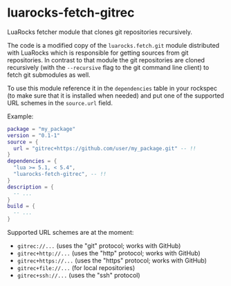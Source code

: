 # luarocks-fetch-gitrec
LuaRocks fetcher module that clones git repositories recursively.

The code is a modified copy of the `luarocks.fetch.git` module
distributed with LuaRocks which is responsible for getting sources
from git repositories. In contrast to that module the git repositories
are cloned recursively (with the `--recursive` flag to the git command
line client) to fetch git submodules as well.

To use this module reference it in the `dependencies` table in your
rockspec (to make sure that it is installed when needed) and put one
of the supported URL schemes in the `source.url` field.

Example:

```lua
package = "my_package"
version = "0.1-1"
source = {
  url = "gitrec+https://github.com/user/my_package.git" -- !!
}
dependencies = {
  "lua >= 5.1, < 5.4",
  "luarocks-fetch-gitrec", -- !!
}
description = {
  -- ...
}
build = {
  -- ...
}
```

Supported URL schemes are at the moment:

*   `gitrec://...` (uses the "git" protocol; works with GitHub)
*   `gitrec+http://...` (uses the "http" protocol; works with GitHub)
*   `gitrec+https://...` (uses the "https" protocol; works with GitHub)
*   `gitrec+file://...` (for local repositories)
*   `gitrec+ssh://...` (uses the "ssh" protocol)

